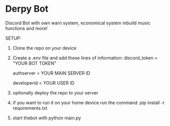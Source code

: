 # Derpy Bot
 Discord Bot with own warn system, economical system inbuild music functions and more!



 SETUP:
1. Clone the repo on your device
2. Create a .env file and add these lines of information:
    discord_token = "YOUR BOT TOKEN"

   
    authserver = YOUR MAIN SERVER ID

   
    developerid = YOUR USER ID
4. optionally deploy the repo to your server
5. if you want to run it on your home device run the command: pip install -r requirements.txt
6. start thebot with python main.py
